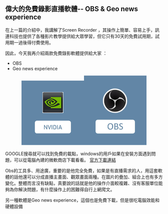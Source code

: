 ## 偉大的免費錄影直播軟體-- OBS & Geo news experience

在上一篇的介紹中，我講解了Screen Recorder ，其操作上簡單、容易上手，訊連科技也提供了各種影片教學提供給大眾學習，但它只有30天的免費試用期，試用期一過後得付費使用。

因此，今天我再介紹兩款免費錄影軟體提供給大家 ：
+ OBS
+ Geo news experience

<center class="half">
    <img src="https://github.com/Emilytear1205/OBS-STUDIO/blob/main/NVIDIA2.jpg" width="200"><img src="https://github.com/Emilytear1205/OBS-STUDIO/blob/main/OBS2.jpg" width = "200"> 
</center>

GOOGLE搜尋就可以找到免費的載點，windows的用戶如果在安裝方面遇到問題，可以從電腦內建的微軟商店下載看看。
[官方下載連結](https://obsproject.com/zh-cn/download)


Obs的工具多、用途廣，重要的是他完全免費，如果是有直播需求的人，用這套軟體的話他還可以分成直播主畫面、觀眾畫面兩種。在圖片的疊加、組合上也有多方變化。整體而言沒有缺點，真要說的話就是他的操作介面較複雜、沒有客服單位能夠為你解決問題，有什麼操作上的困難得自行上網爬文。

另一種軟體是Geo news experience，這個也是免費下載，但是很吃電腦效能和硬體設備

